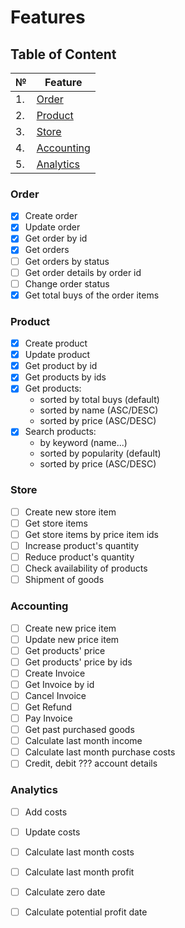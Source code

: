 # Features

## Table of Content

| №| Feature |
| ----------- | ----------- |
| 1.  | [Order](#order)
| 2.  | [Product](#product)
| 3.  | [Store](#store)
| 4.  | [Accounting](#accounting)
| 5.  | [Analytics](#analytics)

### Order

- [x] Create order 
- [x] Update order
- [x] Get order by id 
- [x] Get orders
- [ ] Get orders by status
- [ ] Get order details by order id
- [ ] Change order status
- [x] Get total buys of the order items

### Product

- [x] Create product
- [x] Update product
- [x] Get product by id
- [x] Get products by ids
- [x] Get products:
    - sorted by total buys (default)
    - sorted by name (ASC/DESC)
    - sorted by price (ASC/DESC)
- [x] Search products:
    - by keyword (name...)
    - sorted by popularity (default)
    - sorted by price (ASC/DESC)

### Store

- [ ] Create new store item
- [ ] Get store items
- [ ] Get store items by price item ids
- [ ] Increase product's quantity
- [ ] Reduce product's quantity
- [ ] Check availability of products
- [ ] Shipment of goods

### Accounting

- [ ] Create new price item
- [ ] Update new price item
- [ ] Get products' price
- [ ] Get products' price by ids
- [ ] Create Invoice
- [ ] Get Invoice by id
- [ ] Cancel Invoice
- [ ] Get Refund
- [ ] Pay Invoice
- [ ] Get past purchased goods
- [ ] Calculate last month income
- [ ] Calculate last month purchase costs
- [ ] Credit, debit ??? account details

### Analytics

- [ ] Add costs
- [ ] Update costs
- [ ] Calculate last month costs
- [ ] Calculate last month profit
- [ ] Calculate zero date
- [ ] Calculate potential profit date




